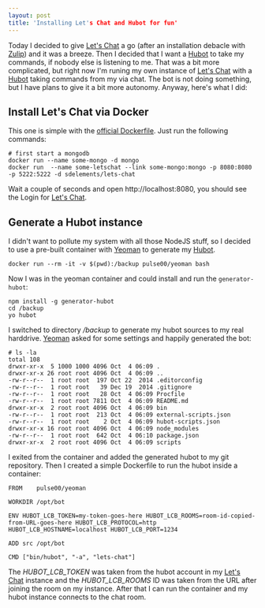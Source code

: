 ```yaml
---
layout: post
title: 'Installing Let's Chat and Hubot for fun'
---
```


Today I decided to give [Let's Chat][0] a go (after an installation debacle with [Zulip][1]) and it was a breeze. Then I decided that I want a [Hubot][2] to take my commands, if nobody else is listening to me. That was a bit more complicated, but right now I'm runing my own instance of [Let's Chat][0] with a [Hubot][2] taking commands from my via chat. The bot is not doing something, but I have plans to give it a bit more autonomy. Anyway, here's what I did:

Install Let's Chat via Docker
-----------------------------

This one is simple with the [official Dockerfile][3]. Just run the following commands:

    # first start a mongodb
    docker run --name some-mongo -d mongo
    docker run  --name some-letschat --link some-mongo:mongo -p 8080:8080 -p 5222:5222 -d sdelements/lets-chat

Wait a couple of seconds and open http://localhost:8080, you should see the Login for [Let's Chat][0].

Generate a Hubot instance
-------------------------

I didn't want to pollute my system with all those NodeJS stuff, so I decided to use a pre-built container with [Yeoman][4] to generate my [Hubot][2].

    docker run --rm -it -v $(pwd):/backup pulse00/yeoman bash

Now I was in the yeoman container and could install and run the `generator-hubot`:

    npm install -g generator-hubot
    cd /backup
    yo hubot

I switched to directory */backup* to generate my hubot sources to my real harddrive. [Yeoman][4] asked for some settings and happily generated the bot:

````
# ls -la
total 108
drwxr-xr-x  5 1000 1000 4096 Oct  4 06:09 .
drwxr-xr-x 26 root root 4096 Oct  4 06:09 ..
-rw-r--r--  1 root root  197 Oct 22  2014 .editorconfig
-rw-r--r--  1 root root   39 Dec 19  2014 .gitignore
-rw-r--r--  1 root root   28 Oct  4 06:09 Procfile
-rw-r--r--  1 root root 7811 Oct  4 06:09 README.md
drwxr-xr-x  2 root root 4096 Oct  4 06:09 bin
-rw-r--r--  1 root root  213 Oct  4 06:09 external-scripts.json
-rw-r--r--  1 root root    2 Oct  4 06:09 hubot-scripts.json
drwxr-xr-x 16 root root 4096 Oct  4 06:09 node_modules
-rw-r--r--  1 root root  642 Oct  4 06:10 package.json
drwxr-xr-x  2 root root 4096 Oct  4 06:09 scripts
````

I exited from the container and added the generated hubot to my git repository. Then I created a simple Dockerfile to run the hubot inside a container:

````
FROM	pulse00/yeoman

WORKDIR	/opt/bot

ENV	HUBOT_LCB_TOKEN=my-token-goes-here HUBOT_LCB_ROOMS=room-id-copied-from-URL-goes-here HUBOT_LCB_PROTOCOL=http HUBOT_LCB_HOSTNAME=localhost HUBOT_LCB_PORT=1234  

ADD	src /opt/bot

CMD	["bin/hubot", "-a", "lets-chat"]
````

The *HUBOT_LCB_TOKEN* was taken from the hubot account in my [Let's Chat][0] instance and the *HUBOT_LCB_ROOMS* ID was taken from the URL after joining the room on my instance. After that I can run the container and my hubot instance connects to the chat room.

[0]: https://github.com/sdelements/lets-chat
[1]: https://www.zulip.org/
[2]: https://hubot.github.com/docs/
[3]: https://hub.docker.com/r/sdelements/lets-chat/
[4]: http://yeoman.io/

